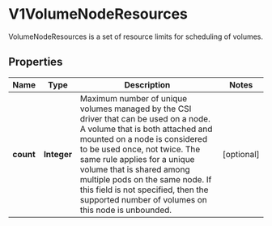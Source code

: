 

# V1VolumeNodeResources

VolumeNodeResources is a set of resource limits for scheduling of volumes.
## Properties

Name | Type | Description | Notes
------------ | ------------- | ------------- | -------------
**count** | **Integer** | Maximum number of unique volumes managed by the CSI driver that can be used on a node. A volume that is both attached and mounted on a node is considered to be used once, not twice. The same rule applies for a unique volume that is shared among multiple pods on the same node. If this field is not specified, then the supported number of volumes on this node is unbounded. |  [optional]



